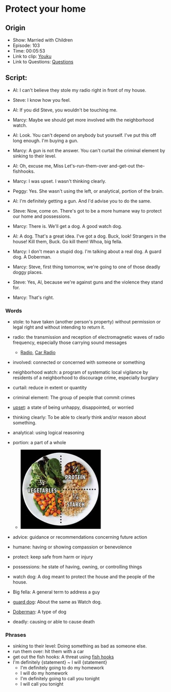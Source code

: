 # Protect your home
## Origin
- Show: Married with Children
- Episode: 103
- Time: 00:05:53
- Link to clip: [Youku](http://v.youku.com/v_show/id_XMzA0NjE2NjAxMg==.html?spm=a2h3j.8428770.3416059.1)
- Link to Questions: [Questions](https://github.com/crazcalm/oral-english/blob/master/clip_questions/protect_your_home.md)

## Script:

- Al: I can't believe they stole my radio right in front of my house.

- Steve: I know how you feel.

- Al: If you did Steve, you wouldn't be touching me.

- Marcy: Maybe we should get more involved with the neighborhood watch.

- Al: Look. You can't depend on anybody but yourself. I've put this off long enough. I'm buying a gun.

- Marcy: A gun is not the answer. You can't curtail the criminal element by sinking to their level.

- Al: Oh, excuse me, Miss Let's-run-them-over and-get-out the-fishhooks.

- Marcy: I was upset. I wasn't thinking clearly.

- Peggy: Yes. She wasn't using the left, or analytical, portion of the brain.

- Al: I'm definitely getting a gun. And I'd advise you to do the same.

- Steve: Now, come on. There's got to be a more humane way to protect our home and possessions.

- Marcy: There is. We'll get a dog. A good watch dog.

- Al: A dog. That's a great idea. I've got a dog. Buck, look! Strangers in the house! Kill them, Buck. Go kill them! Whoa, big fella.

- Marcy: I don't mean a stupid dog. I'm talking about a real dog. A guard dog. A Doberman.

- Marcy: Steve, first thing tomorrow, we're going to one of those deadly doggy places.

- Steve: Yes, Al, because we're against guns and the violence they stand for.

- Marcy: That's right.

### Words
- stole: to have taken (another person's property) without permission or legal right and without intending to return it.

- radio: the transmission and reception of electromagnetic waves of radio frequency, especially those carrying sound messages
	+ [Radio](https://cn.bing.com/images/search?q=radio&qs=n&form=QBIR&sp=-1&pq=radio&sc=8-16&sk=&cvid=ECEF7091B9594804B897FC087F7FBE4B), [Car Radio](https://cn.bing.com/images/search?q=cars%20radio&qs=n&form=QBIR&sp=-1&pq=cars%20radio&sc=8-10&sk=&cvid=464B67AAEE564562A33980A56F394CC6)

- involved: connected or concerned with someone or something

- neighborhood watch: a program of systematic local vigilance by residents of a neighborhood to discourage crime, especially burglary
 
- curtail: reduce in extent or quantity

- criminal element: The group of people that commit crimes

- [upset](https://cn.bing.com/images/search?q=upset&qs=n&form=QBIR&sp=-1&pq=upset&sc=8-5&sk=&cvid=E237E39A2EA04ABDA8B327C946A1CD11): a state of being unhappy, disappointed, or worried

- thinking clearly: To be able to clearly think and/or reason about something.

- analytical: using logical reasoning 

- portion: a part of a whole
	+ ![](../img/food_portion.jpeg)

- advice: guidance or recommendations concerning future action

- humane: having or showing compassion or benevolence

- protect: keep safe from harm or injury

- possessions: he state of having, owning, or controlling things

- watch dog: A dog meant to protect the house and the people of the house.

- Big fella: A general term to address a guy 

- [guard dog](https://cn.bing.com/images/search?q=guard%20dog&qs=n&form=QBIR&sp=-1&pq=guard%20dog&sc=0-9&sk=&cvid=304E0613D919419EBB7D586D7A4A4F5E): About the same as Watch dog. 

- [Doberman](https://cn.bing.com/images/search?q=Doberman&qs=n&form=QBIR&sp=-1&pq=doberman&sc=8-8&sk=&cvid=5FD5C66B7DC043F6A64D1519D254BB41): A type of dog

- deadly: causing or able to cause death

### Phrases
- sinking to their level: Doing something as bad as someone else.
- run them over: hit them with a car
- get out the fish hooks: A threat using [fish hooks](https://cn.bing.com/images/search?q=fish+hook&qs=n&form=QBIR&sp=-1&pq=fish+hook&sc=0-0&sk=&cvid=ABAC45DE97704AD58118D77B34049F95)
- I'm definitely {statement} ~ I will {statement}
	- I'm definitely going to do my homework
	- I will do my homework
	- I'm definitely going to call you tonight
	- I will call you tonight
